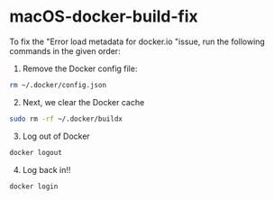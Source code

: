# macOS-docker-build-fix

To fix the "Error load metadata for docker.io "issue, run the following commands in the given order:

1. Remove the Docker config file:
```bash
rm ~/.docker/config.json
```

2. Next, we clear the Docker cache
```bash
sudo rm -rf ~/.docker/buildx
```

3. Log out of Docker
```bash
docker logout
```

4. Log back in!!
```bash
docker login
```
